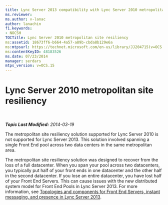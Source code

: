 ```yaml
---
title: Lync Server 2013 compatibility with Lync Server 2010 metropolitan site resiliency
ms.reviewer: 
ms.author: v-lanac
author: lanachin
f1.keywords:
- NOCSH
TOCTitle: Lync Server 2010 metropolitan site resiliency
ms:assetid: 18673ff6-b664-4a57-a89b-cbda8b129e6a
ms:mtpsurl: https://technet.microsoft.com/en-us/library/JJ204715(v=OCS.15)
ms:contentKeyID: 48183526
ms.date: 07/23/2014
manager: serdars
mtps_version: v=OCS.15
---
```


# Lync Server 2010 metropolitan site resiliency

<div data-xmlns="http://www.w3.org/1999/xhtml">

<div class="topic" data-xmlns="http://www.w3.org/1999/xhtml" data-msxsl="urn:schemas-microsoft-com:xslt" data-cs="https://msdn.microsoft.com/">

<div data-asp="https://msdn2.microsoft.com/asp">



</div>

<div id="mainSection">

<div id="mainBody">

<span> </span>

_**Topic Last Modified:** 2014-03-19_

The metropolitan site resiliency solution supported for Lync Server 2010 is not supported for Lync Server 2013. This solution involved spanning a single Front End pool across two data centers in the same metropolitan area.

The metropolitan site resiliency solution was designed to recover from the loss of a full datacenter. When you span your pool across two datacenters, you typically put half of your front ends in one datacenter and the other half in the second datacenter. If you lose an entire datacenter, you have lost half of your Front End Servers. This can cause issues with the new distributed system model for Front End Pools in Lync Server 2013. For more information, see [Topologies and components for Front End Servers, instant messaging, and presence in Lync Server 2013](lync-server-2013-topologies-and-components-for-front-end-servers-instant-messaging-and-presence.md).

</div>

<span> </span>

</div>

</div>

</div>

